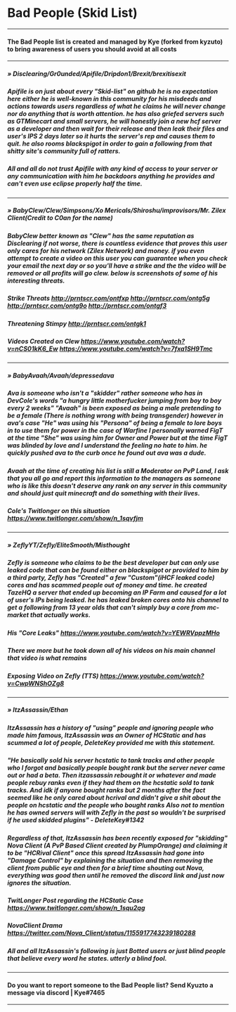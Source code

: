 # Bad People (Skid List)
___
#### The Bad People list is created and managed by Kye (forked from kyzuto) to bring awareness of users you should avoid at all costs
___

##### » Disclearing/Gr0unded/Apifile/Dripdon1/Brexit/brexitisexit
##### Apifile is on just about every "Skid-list" on github he is no expectation here either he is well-known in this community for his misdeeds and actions towards users regardless of what he claims he will never change nor do anything that is worth attention. he has also griefed servers such as GTMinecart and small servers, he will honestly join a new hcf server as a developer and then wait for their release and then leak their files and user's IPS 2 days later so it hurts the server's rep and causes them to quit. he also rooms blackspigot in order to gain a following from that shitty site's community full of ratters.
##### All and all do not trust Apifile with any kind of access to your server or any communication with him he backdoors anything he provides and can't even use eclipse properly half the time.
___

##### » BabyClew/Clew/Simpsons/Xo Mericals/Shiroshu/improvisors/Mr. Zilex Client(Credit to C0an for the name)

##### BabyClew better known as "Clew" has the same reputation as Disclearing if not worse, there is countless evidence that proves this user only cares for his network (Zilex Network) and money. if you even attempt to create a video on this user you can guarantee when you check your email the next day or so you'll have a strike and the the video will be removed or all profits will go clew. below is screenshots of some of his interesting threats.

##### Strike Threats http://prntscr.com/ontfxp http://prntscr.com/ontg5g http://prntscr.com/ontg9o http://prntscr.com/ontgf3
##### Threatening Stimpy http://prntscr.com/ontgk1
##### Videos Created on Clew https://www.youtube.com/watch?v=nCS01kK6_Ew https://www.youtube.com/watch?v=7fxa1SH9Tmc
___

##### » BabyAvaah/Avaah/depressedava

##### Ava is someone who isn't a "skidder" rather someone who has in DevCole's words "a hungry little motherfucker jumping from boy to boy every 2 weeks" "Avaah" is been exposed as being a male pretending to be a female (There is nothing wrong with being transgender) however in ava's case "He" was using his "Persona" of being a female to lore boys in to use them for power in the case of Warfine I personally warned FigT at the time "She" was using him for Owner and Power but at the time FigT was blinded by love and I understand the feeling no hate to him. he quickly pushed ava to the curb once he found out ava was a dude.

##### Avaah at the time of creating his list is still a Moderator on PvP Land, I ask that you all go and report this information to the managers as someone who is like this doesn't deserve any rank on any server in this community and should just quit minecraft and do something with their lives.

##### Cole's Twitlonger on this situation https://www.twitlonger.com/show/n_1sqvfjm 
___

##### » ZeflyYT/Zefly/EliteSmooth/Misthought

##### Zefly is someone who claims to be the best developer but can only use leaked code that can be found either on blackspigot or provided to him by a third party, Zefly has "Created" a few "Custom"(iHCF leaked code) cores and has scammed people out of money and time. he created TazeHQ a server that ended up becoming an IP Farm and caused for a lot of user's IPs being leaked. he has leaked broken cores onto his channel to get a following from 13 year olds that can't simply buy a core from mc-market that actually works. 

##### His "Core Leaks" https://www.youtube.com/watch?v=YEWRVppzMHo
##### There we more but he took down all of his videos on his main channel that video is what remains

##### Exposing Video on Zefly (TTS) https://www.youtube.com/watch?v=CwpWNShOZg8
___

##### » ItzAssassin/Ethan

##### ItzAssassin has a history of "using" people and ignoring people who made him famous, ItzAssassin was an Owner of HCStatic and has scummed a lot of people, DeleteKey provided me with this statement.

##### "He basically sold his server hcstatic to tank tracks and other people who I forgot and basically people bought rank but the server never came out or had a beta. Then itzassassin rebought it or whatever and made people rebuy ranks even if they had them on the hcstatic sold to tank tracks. And idk if anyone bought ranks but 2 months after the fact seemed like he only cared about hcrival and didn't give a shit about the people on hcstatic and the people who bought ranks Also not to mention he has owned servers will with Zefly in the past so wouldn't be surprised if he used skidded plugins" - DeleteKey#1342

##### Regardless of that, ItzAssassin has been recently exposed for "skidding" Nova Client (A PvP Based Client created by PlumpOrange) and claiming it to be "HCRival Client" once this spread ItzAssassin had gone into "Damage Control" by explaining the situation and then removing the client from public eye and then for a brief time shouting out Nova, everything was good then until he removed the discord link and just now ignores the situation.

##### TwitLonger Post regarding the HCStatic Case https://www.twitlonger.com/show/n_1squ2qg
##### NovaClient Drama https://twitter.com/Nova_Client/status/1155917743239180288

##### All and all ItzAssassin's following is just Botted users or just blind people that believe every word he states. utterly a blind fool.

___
#### Do you want to report someone to the Bad People list? Send Kyuzto a message via discord | Kye#7465
___

